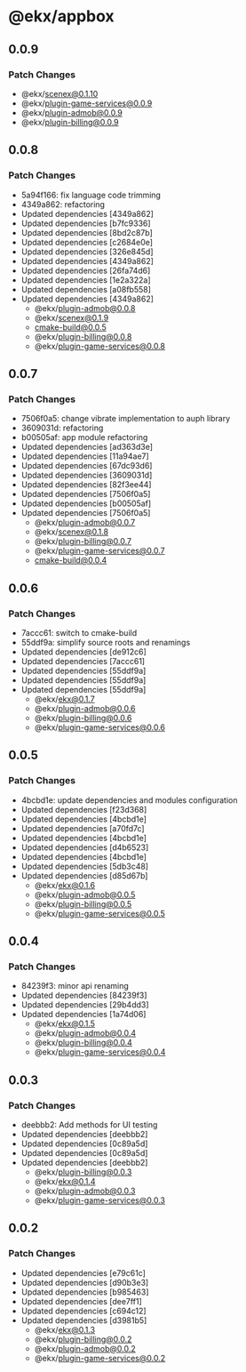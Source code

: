 # @ekx/appbox

## 0.0.9

### Patch Changes

- @ekx/scenex@0.1.10
- @ekx/plugin-game-services@0.0.9
- @ekx/plugin-admob@0.0.9
- @ekx/plugin-billing@0.0.9

## 0.0.8

### Patch Changes

- 5a94f166: fix language code trimming
- 4349a862: refactoring
- Updated dependencies [4349a862]
- Updated dependencies [b7fc9336]
- Updated dependencies [8bd2c87b]
- Updated dependencies [c2684e0e]
- Updated dependencies [326e845d]
- Updated dependencies [4349a862]
- Updated dependencies [26fa74d6]
- Updated dependencies [1e2a322a]
- Updated dependencies [a08fb558]
- Updated dependencies [4349a862]
  - @ekx/plugin-admob@0.0.8
  - @ekx/scenex@0.1.9
  - cmake-build@0.0.5
  - @ekx/plugin-billing@0.0.8
  - @ekx/plugin-game-services@0.0.8

## 0.0.7

### Patch Changes

- 7506f0a5: change vibrate implementation to auph library
- 3609031d: refactoring
- b00505af: app module refactoring
- Updated dependencies [ad363d3e]
- Updated dependencies [11a94ae7]
- Updated dependencies [67dc93d6]
- Updated dependencies [3609031d]
- Updated dependencies [82f3ee44]
- Updated dependencies [7506f0a5]
- Updated dependencies [b00505af]
- Updated dependencies [7506f0a5]
  - @ekx/plugin-admob@0.0.7
  - @ekx/scenex@0.1.8
  - @ekx/plugin-billing@0.0.7
  - @ekx/plugin-game-services@0.0.7
  - cmake-build@0.0.4

## 0.0.6

### Patch Changes

- 7accc61: switch to cmake-build
- 55ddf9a: simplify source roots and renamings
- Updated dependencies [de912c6]
- Updated dependencies [7accc61]
- Updated dependencies [55ddf9a]
- Updated dependencies [55ddf9a]
- Updated dependencies [55ddf9a]
  - @ekx/ekx@0.1.7
  - @ekx/plugin-admob@0.0.6
  - @ekx/plugin-billing@0.0.6
  - @ekx/plugin-game-services@0.0.6

## 0.0.5

### Patch Changes

- 4bcbd1e: update dependencies and modules configuration
- Updated dependencies [f23d368]
- Updated dependencies [4bcbd1e]
- Updated dependencies [a70fd7c]
- Updated dependencies [4bcbd1e]
- Updated dependencies [d4b6523]
- Updated dependencies [4bcbd1e]
- Updated dependencies [5db3c48]
- Updated dependencies [d85d67b]
  - @ekx/ekx@0.1.6
  - @ekx/plugin-admob@0.0.5
  - @ekx/plugin-billing@0.0.5
  - @ekx/plugin-game-services@0.0.5

## 0.0.4

### Patch Changes

- 84239f3: minor api renaming
- Updated dependencies [84239f3]
- Updated dependencies [29b4dd3]
- Updated dependencies [1a74d06]
  - @ekx/ekx@0.1.5
  - @ekx/plugin-admob@0.0.4
  - @ekx/plugin-billing@0.0.4
  - @ekx/plugin-game-services@0.0.4

## 0.0.3

### Patch Changes

- deebbb2: Add methods for UI testing
- Updated dependencies [deebbb2]
- Updated dependencies [0c89a5d]
- Updated dependencies [0c89a5d]
- Updated dependencies [deebbb2]
  - @ekx/plugin-billing@0.0.3
  - @ekx/ekx@0.1.4
  - @ekx/plugin-admob@0.0.3
  - @ekx/plugin-game-services@0.0.3

## 0.0.2

### Patch Changes

- Updated dependencies [e79c61c]
- Updated dependencies [d90b3e3]
- Updated dependencies [b985463]
- Updated dependencies [dee7ff1]
- Updated dependencies [c694c12]
- Updated dependencies [d3981b5]
  - @ekx/ekx@0.1.3
  - @ekx/plugin-billing@0.0.2
  - @ekx/plugin-admob@0.0.2
  - @ekx/plugin-game-services@0.0.2
